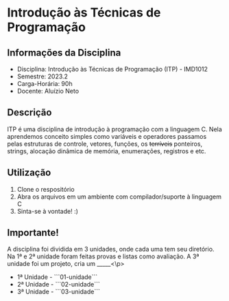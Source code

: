 # Introdução às Técnicas de Programação
<!DOCTYPE html>
<html>
  <head>
    <meta charset="UTF-8"/>
  </head>

  <body>
    <h2>Informações da Disciplina</h2>
    <ul>
      <li>Disciplina: Introdução às Técnicas de Programação (ITP) - IMD1012</li>
      <li>Semestre: 2023.2</li>
      <li>Carga-Horária: 90h</li>
      <li>Docente: Aluízio Neto</li>
    </ul>
    <h2>Descrição</h2>
    <p>ITP é uma disciplina de introdução à programação com a linguagem C. Nela aprendemos conceito simples como variáveis e operadores
    passamos pelas estruturas de controle, vetores, funções, os <s>terríveis</s> ponteiros, strings, alocação dinâmica de memória, enumerações, registros e etc. </p>
    <h2>Utilização</h2>
      <ol>
        <li>Clone o respositório</li>
        <li>Abra os arquivos em um ambiente com compilador/suporte à linguagem C</li>
        <li>Sinta-se à vontade! :)</li>
      </ol>
    <h2>Importante!</h2>
      <p>A disciplina foi dividida em 3 unidades, onde cada uma tem seu diretório. Na 1ª e 2ª unidade foram feitas provas e listas como avaliação. A 3ª unidade foi um projeto, cria um _____<\p>
      <ul>
        <li>1ª Unidade - ```01-unidade```</li>
        <li>2ª Unidade - ```02-unidade```</li>
        <li>3ª Unidade - ```03-unidade```</li>
      </ul>
  </body>
</html>
